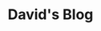 ---
title: David's Blog
excerpt: Here is the blog section.
menu:
  main:
    name: "Blog"
    pre: fal fa-newspaper
    params:
      icon: newspaper
---